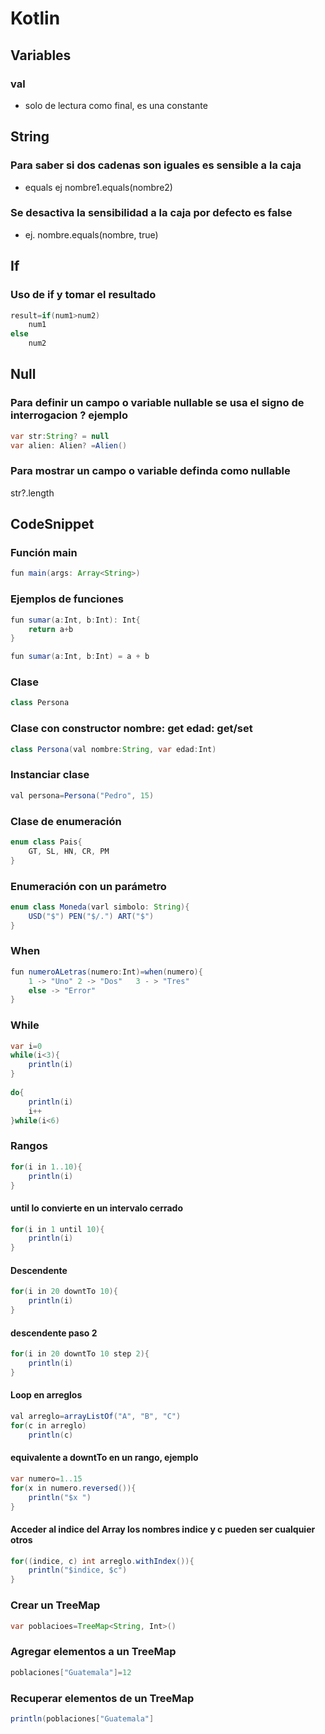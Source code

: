 # Kotlin

## Variables


### val

- solo de lectura como final, es una constante

## String

### Para saber si dos cadenas son iguales es sensible a la caja
- equals ej nombre1.equals(nombre2) 

### Se desactiva la sensibilidad a la caja por defecto es false
- ej. nombre.equals(nombre, true)

## If

### Uso de if y tomar el resultado
```java
result=if(num1>num2)
	num1
else
	num2
```

## Null

### Para definir un campo o variable nullable se usa el signo de interrogacion ? ejemplo
```java
var str:String? = null
var alien: Alien? =Alien()
```
### Para mostrar un campo o variable definda como nullable
str?.length

## CodeSnippet

### Función main
```java
fun main(args: Array<String>)
```

### Ejemplos de funciones
```java
fun sumar(a:Int, b:Int): Int{
	return a+b
}

fun sumar(a:Int, b:Int) = a + b
```

### Clase
```java
class Persona
```

### Clase con constructor nombre: get edad: get/set
```java
class Persona(val nombre:String, var edad:Int)
```

### Instanciar clase
```java
val persona=Persona("Pedro", 15)
```

### Clase de enumeración
```java
enum class Pais{
	GT, SL, HN, CR, PM
}
```

### Enumeración con un parámetro
```java
enum class Moneda(varl simbolo: String){
	USD("$") PEN("$/.") ART("$")
}
```

### When 
```java
fun numeroALetras(numero:Int)=when(numero){
	1 -> "Uno" 2 -> "Dos"	3 - > "Tres"
	else -> "Error"
}
```

### While
```java
var i=0
while(i<3){			
	println(i)			
}						
							
do{
	println(i)
	i++
}while(i<6)
```

### Rangos			
```java
for(i in 1..10){
	println(i)	
}
```

#### until lo convierte en un intervalo cerrado	
```java
for(i in 1 until 10){
	println(i)
}
```

#### Descendente				
```java
for(i in 20 downtTo 10){
	println(i)
}
```

#### descendente paso 2
```java
for(i in 20 downtTo 10 step 2){
	println(i)
}
```

#### Loop en arreglos
```java
val arreglo=arrayListOf("A", "B", "C")
for(c in arreglo)
	println(c)
```

#### equivalente a downtTo en un rango, ejemplo
```java
var numero=1..15
for(x in numero.reversed()){
	println("$x ")
}
```

#### Acceder al indice del Array los nombres indice y c pueden ser cualquier otros
```java
for((indice, c) int arreglo.withIndex()){
	println("$indice, $c")
}
```

### Crear un TreeMap
```java
var poblacioes=TreeMap<String, Int>()
```

### Agregar elementos a un TreeMap
```java
poblaciones["Guatemala"]=12
```
### Recuperar elementos de un TreeMap
```java
println(poblaciones["Guatemala"]
```

